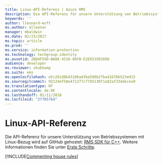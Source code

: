 ```yaml
---
title: Linux-API-Referenz | Azure RMS
description: Die API-Referenz für unsere Unterstützung von Betriebssystemen mit Linux-Bezug wird auf GitHub gehostet.
keywords: ''
author: lleonard-msft
ms.author: alleonar
manager: mbaldwin
ms.date: 02/23/2017
ms.topic: article
ms.prod: ''
ms.service: information-protection
ms.technology: techgroup-identity
ms.assetid: 2BD4F55D-BA88-4516-86FB-E2E6535D1690
audience: developer
ms.reviewer: shubhamp
ms.suite: ems
ms.openlocfilehash: e5c281d8b43106a43ba598b2fba41676b523ed15
ms.sourcegitcommit: 93124ef58e471277c7793130f1a82af33dabcea9
ms.translationtype: HT
ms.contentlocale: de-DE
ms.lasthandoff: 01/11/2018
ms.locfileid: "27765764"
---
```

# <a name="linux-api-reference"></a>Linux-API-Referenz

Die API-Referenz für unsere Unterstützung von Betriebssystemen mit Linux-Bezug wird auf GitHub gehostet: [RMS SDK für C++](http://azuread.github.io/rms-sdk-for-cpp/annotated.html). Weitere Informationen finden Sie unter [Erste Schritte](get-started.md).

[!INCLUDE[Commenting house rules](../includes/houserules.md)]